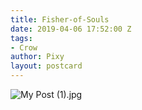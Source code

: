 ```yaml
---
title: Fisher-of-Souls
date: 2019-04-06 17:52:00 Z
tags:
- Crow
author: Pixy
layout: postcard
---
```


![My Post (1).jpg](/uploads/My%20Post%20(1).jpg)
